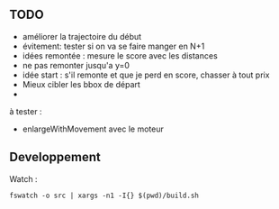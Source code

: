 

## TODO

- améliorer la trajectoire du début
- évitement: tester si on va se faire manger en N+1
- idées remontée : mesure le score avec les distances
- ne pas remonter jusqu'a y=0
- idée start : s'il remonte et que je perd en score, chasser à tout prix
- Mieux cibler les bbox de départ
- 

à tester :
- enlargeWithMovement avec le moteur

## Developpement

Watch :
```
fswatch -o src | xargs -n1 -I{} $(pwd)/build.sh
```
